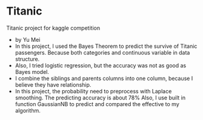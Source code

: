 # Titanic
Titanic project for kaggle competition

- by Yu Mei
- In this project, I used the Bayes Theorem to predict the survive of Titanic passengers. Because both categories and continuous variable in data structure.
- Also, I tried logistic regression, but the accuracy was not as good as Bayes model.
- I combine the siblings and parents columns into one column, because I believe they have relationship.
- In this project, the probability need to preprocess with Laplace smoothing. The predicting accuracy is about 78%
Also, I use built in function GaussianNB to predict and compared the effective to my algorithm.
